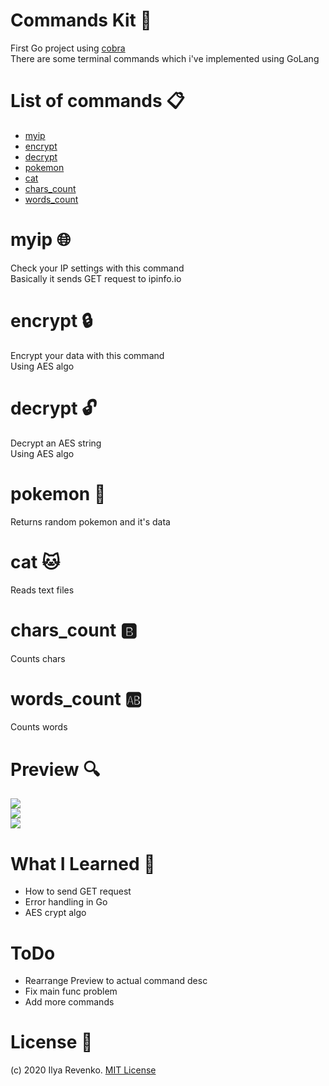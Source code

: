 # Commands Kit 📜
First Go project using [cobra](https://github.com/spf13/cobra)<br>
There are some terminal commands which i've implemented using GoLang

# List of commands 📋
* [myip](#myip- "Goto #myip-🌐") 
* [encrypt](#encrypt- "Goto #encrypt-🔒") 
* [decrypt](#decrypt- "Goto #decrypt-🔓") 
* [pokemon](#pokemon- "Goto #pokemon-🎱") 
* [cat](#cat- "Goto #cat-🐱") 
* [chars_count](#chars_count- "Goto #chars_count-🅱️") 
* [words_count](#words_count- "Goto #words_count-🆎") 

# myip 🌐
Check your IP settings with this command<br>
Basically it sends GET request to ipinfo.io

# encrypt 🔒
Encrypt your data with this command<br>
Using AES algo

# decrypt 🔓
Decrypt an AES string<br>
Using AES algo

# pokemon 🎱
Returns random pokemon and it's data

# cat 🐱
Reads text files

# chars_count 🅱️
Counts chars

# words_count 🆎
Counts words

# Preview 🔍
<img src="https://i.imgur.com/mhLCXCG.jpg"><br />
<img src="https://i.imgur.com/bKu77OU.png"><br />
<img src="https://i.imgur.com/WjlBTQE.png"><br />

# What I Learned 🧠
* How to send GET request
* Error handling in Go
* AES crypt algo

# ToDo
* Rearrange Preview to actual command desc
* Fix main func problem
* Add more commands

# License 📑 
(c) 2020 Ilya Revenko. [MIT License](https://tldrlegal.com/license/mit-license)
